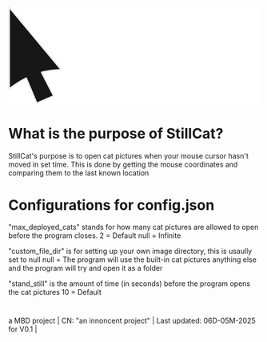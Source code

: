 ![Epic looking logo fr fr](Other_stuff/logo_but_smaller.png)

# What is the purpose of StillCat?
StillCat's purpose is to open cat pictures when your mouse cursor hasn't moved in set time.
This is done by getting the mouse coordinates and comparing them to the last known location

# Configurations for config.json
"max_deployed_cats" stands for how many cat pictures are allowed to open before the program closes.
 2 = Default
 null = Infinite

"custom_file_dir" is for setting up your own image directory, this is usaully set to null
 null = The program will use the built-in cat pictures
 anything else and the program will try and open it as a folder

"stand_still" is the amount of time (in seconds) before the program opens the cat pictures 
 10 = Default

#
 a MBD project | CN: "an innoncent project" | Last updated: 06D-05M-2025 for V0.1 |
